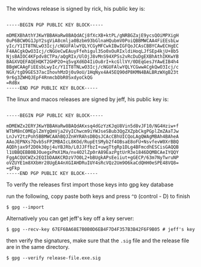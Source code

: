 
The windows release is signed by rick, his public key is:


```

-----BEGIN PGP PUBLIC KEY BLOCK-----

mDMEXBhAthYJKwYBBAHaRw8BAQdACj8fXcXB+ktPL/gNRBGZajE9ycsQOiMPXigH
0uP6BCW0G1JpY2sgViA8cmlja0Bzbm93bGlnaHQubmV0PoiQBBMWCAA4FiEEsbLw
yIc/Y1IT8TNLwO3Icj/cNGUFAlwYQLYCGyMFCwkIBwIGFQoJCAsCBBYCAwECHgEC
F4AACgkQwO3Icj/cNGUeCwEAuyFfehigul3So0xOuRIxldiHoqLJfSEp4kjU+8b5
NjsBAIOC4KFpdv8CTPa/aQgRIx/UlOjJ8vMnS94XPSs2vRcDuDgEXBhAthIKKwYB
BAGXVQEFAQEHQKT2GHP2O+q5vgXd6D4IiOu8rI+kcGllVY/0DEqGesJYAwEIB4h4
BBgWCAAgFiEEsbLwyIc/Y1IT8TNLwO3Icj/cNGUFAlwYQLYCGwwACgkQwO3Icj/c
NGX/tgD9GES37acIhovhMzDj0u9oU/1HqNyx4A45EQ90dP8KMN4BALBRzWXgB23t
9r6g3ZWHQJEpF4RnmcbDbR0SxdyoCkQG
=RdBx
-----END PGP PUBLIC KEY BLOCK-----

```

The linux and macos releases are signed by jeff, his public key is:

```

-----BEGIN PGP PUBLIC KEY BLOCK-----

mDMEWZx2ERYJKwYBBAHaRw8BAQdAKxsq4dGzYzKJqU8Vin5d8vJF10/NG4Hziw+f
WTbM8nC0MEplZmYgQmVja2VyIChwcm9iYWJseSBub3QgZXZpbCkgPGplZmZAaTJw
LnJvY2tzPoh5BBMWCAAhBQJZnHYRAhsDBQsJCAcCBhUICQoLAgQWAgMBAh4BAheA
AAoJEPNXs7Qvb5sFP2MBAIcL8KOd/RupEtSMyb2f4OBsaE8oFU+NsvfevW0XrBBQ
AQDhjax9f2D0k30pj4uYBJRb/L0JJFfbzI+uwgTtgRp1DLg4BFmcdhESCisGAQQB
l1UBBQEBB0BJOuegxPmX1Ma/nv4O2lZp0rA89EazPgtUrR3e1846DQMBCAeIYQQY
FggACQUCWZx2EQIbDAAKCRDzV7O0L2+bBUgkAPsEeiiut+gGECP/63m7NyTwruNP
oVZUYE1m8XXbHr28UgEA4nXGIAHDRuIUY4sRcVQz2Um9O6kaCdQHH0eSPE48VQ8=
=gFkp
-----END PGP PUBLIC KEY BLOCK-----

```

To verify the releases first import those keys into gpg key database

run the following, copy paste both keys and press `^D` (control - D) to finish

    $ gpg --import
    
Alternatively you can get jeff's key off a key server:

    $ gpg --recv-key 67EF6BA68E7B0B0D6EB4F7D4F357B3B42F6F9B05 # jeff's key
    
then verify the signatures, make sure that the `.sig` file and the release file
are in the same directory.

    $ gpg --verify release-file.exe.sig
